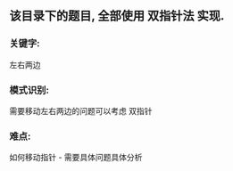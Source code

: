 ## 该目录下的题目, 全部使用 双指针法 实现.


### 关键字: 

左右两边

### 模式识别:

需要移动左右两边的问题可以考虑 双指针

### 难点:

如何移动指针 - 需要具体问题具体分析